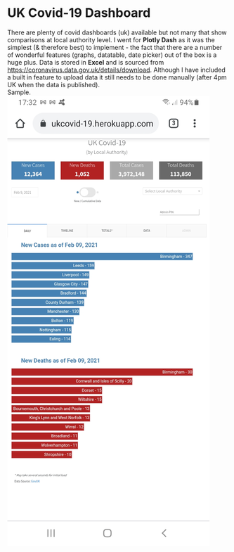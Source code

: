 # UK Covid-19 Dashboard
There are plenty of covid dashboards (uk) available but not many that show comparisons at local authority level.
I went for **Plotly Dash** as it was the simplest (& therefore best) to implement - the fact that there are a number of wonderful features (graphs, datatable, date picker) out of the box is a huge plus. Data is stored in **Excel** and is sourced from https://coronavirus.data.gov.uk/details/download.
Although I have included a built in feature to upload data it still needs to be done manually (after 4pm UK when the data is published).
<br>
Sample.<br>
![alt text](https://github.com/waiky8/ukcovid-19/blob/main/screenshots/Screenshot_20210209-173221_Chrome.jpg)
